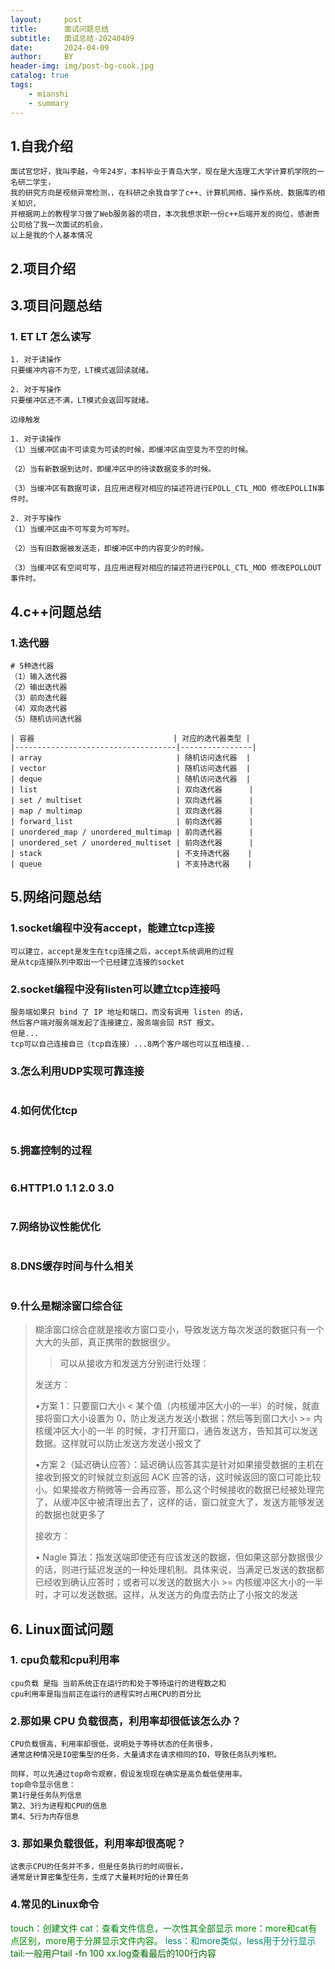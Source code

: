 ```yaml
---
layout:     post
title:      面试问题总结
subtitle:   面试总结-20240409
date:       2024-04-09
author:     BY
header-img: img/post-bg-cook.jpg
catalog: true
tags:
    - mianshi
    - summary
---
```



## 1.自我介绍

```
面试官您好，我叫李越，今年24岁，本科毕业于青岛大学，现在是大连理工大学计算机学院的一名研二学生，
我的研究方向是视频异常检测，，在科研之余我自学了c++、计算机网络、操作系统、数据库的相关知识，
并根据网上的教程学习做了Web服务器的项目，本次我想求职一份c++后端开发的岗位，感谢贵公司给了我一次面试的机会，
以上是我的个人基本情况
```

## 2.项目介绍

## 3.项目问题总结

### 1. ET LT 怎么读写

```水平触发
1. 对于读操作
只要缓冲内容不为空，LT模式返回读就绪。

2. 对于写操作
只要缓冲区还不满，LT模式会返回写就绪。

边缘触发

1. 对于读操作
（1）当缓冲区由不可读变为可读的时候，即缓冲区由空变为不空的时候。

（2）当有新数据到达时，即缓冲区中的待读数据变多的时候。

（3）当缓冲区有数据可读，且应用进程对相应的描述符进行EPOLL_CTL_MOD 修改EPOLLIN事件时。

2. 对于写操作
（1）当缓冲区由不可写变为可写时。

（2）当有旧数据被发送走，即缓冲区中的内容变少的时候。

（3）当缓冲区有空间可写，且应用进程对相应的描述符进行EPOLL_CTL_MOD 修改EPOLLOUT事件时。
```

## 4.c++问题总结

### 1.迭代器

```
# 5种迭代器
（1）输入迭代器
（2）输出迭代器
（3）前向迭代器
（4）双向迭代器
（5）随机访问迭代器

| 容器                               | 对应的迭代器类型 |
|------------------------------------|----------------|
| array                              | 随机访问迭代器  |
| vector                             | 随机访问迭代器  |
| deque                              | 随机访问迭代器  |
| list                               | 双向迭代器      |
| set / multiset                     | 双向迭代器      |
| map / multimap                     | 双向迭代器      |
| forward_list                       | 前向迭代器      |
| unordered_map / unordered_multimap | 前向迭代器      |
| unordered_set / unordered_multiset | 前向迭代器      |
| stack                              | 不支持迭代器    |
| queue                              | 不支持迭代器    |

```

## 5.网络问题总结

### 1.socket编程中没有accept，能建立tcp连接

```
可以建立，accept是发生在tcp连接之后，accept系统调用的过程
是从tcp连接队列中取出一个已经建立连接的socket
```

### 2.socket编程中没有listen可以建立tcp连接吗

```
服务端如果只 bind 了 IP 地址和端口，而没有调用 listen 的话，
然后客户端对服务端发起了连接建立，服务端会回 RST 报文。
但是...
tcp可以自己连接自己（tcp自连接）...8两个客户端也可以互相连接..
```

### 3.怎么利用UDP实现可靠连接
```

```

### 4.如何优化tcp
```

```

### 5.拥塞控制的过程
```

```

### 6.HTTP1.0 1.1 2.0 3.0
```

```

### 7.网络协议性能优化
```

```

### 8.DNS缓存时间与什么相关
```

```

### 9.什么是糊涂窗口综合征
> 糊涂窗口综合症就是接收方窗口变小，导致发送方每次发送的数据只有一个大大的头部，真正携带的数据很少。
>
> >可以从接收方和发送方分别进行处理：
>
> 发送方：
>
> •方案 1：只要窗口大小 < 某个值（内核缓冲区大小的一半）的时候，就直接将窗口大小设置为 0，防止发送方发送小数据；然后等到窗口大小 >= 内核缓冲区大小的一半 的时候，才打开窗口，通告发送方，告知其可以发送数据。这样就可以防止发送方发送小报文了
>
> •方案 2（延迟确认应答）：延迟确认应答其实是针对如果接受数据的主机在接收到报文的时候就立刻返回 ACK 应答的话，这时候返回的窗口可能比较小。如果接收方稍微等一会再应答，那么这个时候接收的数据已经被处理完了，从缓冲区中被清理出去了，这样的话，窗口就变大了，发送方能够发送的数据也就更多了
>
> 接收方：
>
> • Nagle 算法：指发送端即使还有应该发送的数据，但如果这部分数据很少的话，则进行延迟发送的一种处理机制。具体来说，当满足已发送的数据都已经收到确认应答时；或者可以发送的数据大小 >= 内核缓冲区大小的一半时，才可以发送数据。这样，从发送方的角度去防止了小报文的发送





## 6. Linux面试问题
### 1. cpu负载和cpu利用率
```
cpu负载 是指 当前系统正在运行的和处于等待运行的进程数之和
cpu利用率是指当前正在运行的进程实时占用CPU的百分比
```
### 2.那如果 CPU 负载很高，利用率却很低该怎么办？
```
CPU负载很高，利用率却很低，说明处于等待状态的任务很多，
通常这种情况是IO密集型的任务，大量请求在请求相同的IO，导致任务队列堆积。

同样，可以先通过top命令观察，假设发现现在确实是高负载低使用率。
top命令显示信息：
第1行是任务队列信息
第2、3行为进程和CPU的信息
第4、5行为内存信息
```
### 3. 那如果负载很低，利用率却很高呢？
```
这表示CPU的任务并不多，但是任务执行的时间很长，
通常是计算密集型任务，生成了大量耗时短的计算任务
```
### 4.常见的Linux命令
<span style="color:#008000">touch：创建文件</span>
<span style="color:#008011">cat：查看文件信息，一次性其全部显示</span>
<span style="color:#008900">more：more和cat有点区别，more用于分屏显示文件内容。</span>
<span style="color:#008670">less：和more类似，less用于分行显示</span>
<span style="color:#006700">tail:一般用户tail -fn 100 xx.log查看最后的100行内容</span>

